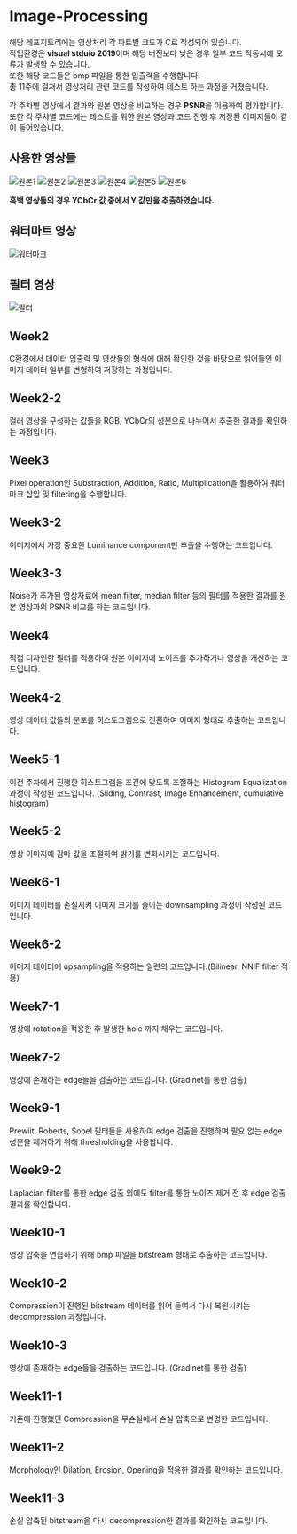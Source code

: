 # Image-Processing

해당 레포지토리에는 영상처리 각 파트별 코드가 C로 작성되어 있습니다.  
작업환경은 **visual stduio 2019**이며 해당 버전보다 낮은 경우 일부 코드 작동시에 오류가 발생할 수 있습니다.  
또한 해당 코드들은 bmp 파일을 통한 입출력을 수행합니다.  
총 11주에 걸쳐서 영상처리 관련 코드를 작성하여 테스트 하는 과정을 거쳤습니다.

각 주차별 영상에서 결과와 원본 영상을 비교하는 경우 **PSNR**을 이용하여 평가합니다.  
또한 각 주차별 코드에는 테스트를 위한 원본 영상과 코드 진행 후 저장된 이미지들이 같이 들어있습니다.  

사용한 영상들
-----------
![원본1](AICenter.bmp)
![원본2](AICenterY_128X128.bmp)
![원본3](AICenterY_CombinedNoise.bmp)
![원본4](AICenterY_Dark.bmp)
![원본5](GateY.bmp)
![원본6](GateY_128X128.bmp)

**흑백 영상들의 경우 YCbCr 값 중에서 Y 값만을 추출하였습니다.**

워터마트 영상
-----------
![워터마크](SejongMark.bmp)

필터 영상
-----------
![필터](FilteringMask.bmp)


Week2
-----------
C환경에서 데이터 입출력 및 영상들의 형식에 대해 확인한 것을 바탕으로 읽어들인 이미지 데이터 일부를 변형하여 저장하는 과정입니다.  

Week2-2
-----------
컬러 영상을 구성하는 값들을 RGB, YCbCr의 성분으로 나누어서 추출한 결과를 확인하는 과정입니다.  

Week3
-----------
Pixel operation인 Substraction, Addition, Ratio, Multiplication을 활용하여 워터마크 삽입 및 filtering을 수행합니다. 

Week3-2
-----------
이미지에서 가장 중요한 Luminance component만 추출을 수행하는 코드입니다.

Week3-3
-----------
Noise가 추가된 영상자료에 mean filter, median filter 등의 필터를 적용한 결과를 원본 영상과의 PSNR 비교를 하는 코드입니다.

Week4
-----------
직접 디자인한 필터를 적용하여 원본 이미지에 노이즈를 추가하거나 영상을 개선하는 코드입니다. 

Week4-2
-----------
영상 데이터 값들의 분포를 히스토그램으로 전환하여 이미지 형태로 추출하는 코드입니다.  

Week5-1
-----------
이전 주차에서 진행한 히스토그램을 조건에 맞도록 조절하는 Histogram Equalization 과정이 작성된 코드입니다. (Sliding, Contrast, Image Enhancement, cumulative histogram)

Week5-2
-----------
영상 이미지에 감마 값을 조절하여 밝기를 변화시키는 코드입니다.

Week6-1
-----------
이미지 데이터를 손실시켜 이미지 크기를 줄이는 downsampling 과정이 작성된 코드입니다.

Week6-2
-----------
이미지 데이터에 upsampling을 적용하는 일련의 코드입니다.(Bilinear, NNIF filter 적용)

Week7-1
-----------
영상에 rotation을 적용한 후 발생한 hole 까지 채우는 코드입니다.

Week7-2
-----------
영상에 존재하는 edge들을 검출하는 코드입니다. (Gradinet를 통한 검출)

Week9-1
-----------
Prewiit, Roberts, Sobel 필터들을 사용하여 edge 검출을 진행하며 필요 없는 edge 성분을 제거하기 위해 thresholding을 사용합니다.

Week9-2
-----------
Laplacian filter를 통한 edge 검출 외에도 filter를 통한 노이즈 제거 전 후 edge 검출 결과를 확인합니다.

Week10-1
-----------
영상 압축을 연습하기 위해 bmp 파일을 bitstream 형태로 추출하는 코드입니다.

Week10-2
-----------
Compression이 진행된 bitstream 데이터를 읽어 들여서 다시 복원시키는 decompression 과정입니다.

Week10-3
-----------
영상에 존재하는 edge들을 검출하는 코드입니다. (Gradinet를 통한 검출)

Week11-1
-----------
기존에 진행했던 Compression을 무손실에서 손실 압축으로 변경한 코드입니다.

Week11-2
-----------
Morphology인 Dilation, Erosion, Opening을 적용한 결과를 확인하는 코드입니다.

Week11-3
-----------
손실 압축된 bitstream을 다시 decompression한 결과를 확인하는 코드입니다.
